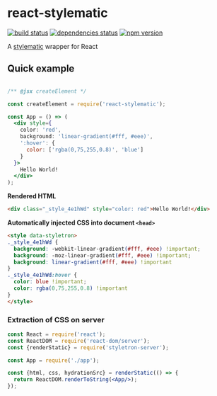 # react-stylematic

[![build status][build-badge]][build-href]
[![dependencies status][deps-badge]][deps-href]
[![npm version][npm-badge]][npm-href]

A [stylematic](https://github.com/rtsao/stylematic) wrapper for React

## Quick example

```jsx

/** @jsx createElement */

const createElement = require('react-stylematic'); 

const App = () => (
  <div style={
    color: 'red',
    background: 'linear-gradient(#fff, #eee)',
    ':hover': {
      color: ['rgba(0,75,255,0.8)', 'blue']
    }
  }>
    Hello World!
  </div>
);

```
**Rendered HTML**
```html
<div class="_style_4e1hWd" style="color: red">Hello World!</div>
```

**Automatically injected CSS into document `<head>`**
```html
<style data-styletron>
._style_4e1hWd {
  background: -webkit-linear-gradient(#fff, #eee) !important;
  background: -moz-linear-gradient(#fff, #eee) !important;
  background: linear-gradient(#fff, #eee) !important
}
._style_4e1hWd:hover {
  color: blue !important;
  color: rgba(0,75,255,0.8) !important
}
</style>
```

### Extraction of CSS on server

```jsx
const React = require('react');
const ReactDOM = require('react-dom/server');
const {renderStatic} = require('styletron-server');

const App = require('./app');

const {html, css, hydrationSrc} = renderStatic(() => {
  return ReactDOM.renderToString(<App/>);
});
```


[build-badge]: https://travis-ci.org/rtsao/react-stylematic.svg?branch=master
[build-href]: https://travis-ci.org/rtsao/react-stylematic
[deps-badge]: https://david-dm.org/rtsao/react-stylematic.svg
[deps-href]: https://david-dm.org/rtsao/react-stylematic
[npm-badge]: https://badge.fury.io/js/react-stylematic.svg
[npm-href]: https://www.npmjs.com/package/react-stylematic
